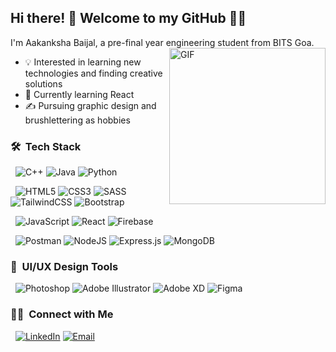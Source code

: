 ## Hi there! 👋 Welcome to my GitHub 👩‍💻

I'm Aakanksha Baijal, a pre-final year engineering student from BITS Goa.
<img align="right" alt="GIF" src="https://raw.githubusercontent.com/JoeyBling/JoeyBling/master/pic/pusheencode.gif" width="250px" />

- 💡 Interested in learning new technologies and finding creative solutions
- 🌱 Currently learning React
- ✍️ Pursuing graphic design and brushlettering as hobbies


<h3> 🛠 &nbsp;Tech Stack</h3>

&nbsp;
 ![C++](https://img.shields.io/badge/c++-%2300599C.svg?style=for-the-badge&logo=c%2B%2B&logoColor=white)
 ![Java](https://img.shields.io/badge/java-%23ED8B00.svg?style=for-the-badge&logo=java&logoColor=white)
 ![Python](https://img.shields.io/badge/python-3670A0?style=for-the-badge&logo=python&logoColor=ffdd54)
 
&nbsp;
 ![HTML5](https://img.shields.io/badge/html5-%23E34F26.svg?style=for-the-badge&logo=html5&logoColor=white)
 ![CSS3](https://img.shields.io/badge/css3-%231572B6.svg?style=for-the-badge&logo=css3&logoColor=white)
 ![SASS](https://img.shields.io/badge/SASS-hotpink.svg?style=for-the-badge&logo=SASS&logoColor=white)
 ![TailwindCSS](https://img.shields.io/badge/tailwindcss-%2338B2AC.svg?style=for-the-badge&logo=tailwind-css&logoColor=white)
 ![Bootstrap](https://img.shields.io/badge/bootstrap-%23563D7C.svg?style=for-the-badge&logo=bootstrap&logoColor=white)
 
 
 &nbsp;
 ![JavaScript](https://img.shields.io/badge/javascript-%23323330.svg?style=for-the-badge&logo=javascript&logoColor=%23F7DF1E) 
 ![React](https://img.shields.io/badge/react-%2320232a.svg?style=for-the-badge&logo=react&logoColor=%2361DAFB)
 ![Firebase](https://img.shields.io/badge/firebase-%23039BE5.svg?style=for-the-badge&logo=firebase)
 
&nbsp;
 ![Postman](https://img.shields.io/badge/Postman-FF6C37?style=for-the-badge&logo=postman&logoColor=white)
 ![NodeJS](https://img.shields.io/badge/node.js-6DA55F?style=for-the-badge&logo=node.js&logoColor=white)
 ![Express.js](https://img.shields.io/badge/express.js-%23404d59.svg?style=for-the-badge&logo=express&logoColor=%2361DAFB)
 ![MongoDB](https://img.shields.io/badge/MongoDB-%234ea94b.svg?style=for-the-badge&logo=mongodb&logoColor=white)  
 
<h3> 🎨 &nbsp;UI/UX Design Tools</h3>

  &nbsp; ![Photoshop](https://img.shields.io/badge/photoshop-%2331A8FF.svg?style=for-the-badge&logo=adobephotoshop&logoColor=white)
 ![Adobe Illustrator](https://img.shields.io/badge/illustrator-%23FF9A00.svg?style=for-the-badge&logo=adobeillustrator&logoColor=white)
 ![Adobe XD](https://img.shields.io/badge/Adobe%20XD-470137?style=for-the-badge&logo=Adobe%20XD&logoColor=#FF61F6)
 ![Figma](https://img.shields.io/badge/figma-%23F24E1E.svg?style=for-the-badge&logo=figma&logoColor=white)

<h3> 🤝🏻 &nbsp;Connect with Me </h3>
 &nbsp; <a href="https://www.linkedin.com/in/aakankshabaijal/"><img alt="LinkedIn" src="https://img.shields.io/badge/linkedin-%230077B5.svg?style=for-the-badge&logo=linkedin&logoColor=white"></a>
<a href="mailto:aakankshabaijal16@gmail.com"><img alt="Email" src="https://img.shields.io/badge/Gmail-D14836?style=for-the-badge&logo=gmail&logoColor=white"></a>

<!--  ![GeeksForGeeks](https://img.shields.io/badge/GeeksforGeeks-gray?style=for-the-badge&logo=geeksforgeeks&logoColor=35914c) -->


<!--
**aakankshabaijal/aakankshabaijal** is a ✨ _special_ ✨ repository because its `README.md` (this file) appears on your GitHub profile.

Here are some ideas to get you started:

- 🔭 I’m currently working on ...
- 🌱 I’m currently learning ...
- 👯 I’m looking to collaborate on ...
- 🤔 I’m looking for help with ...
- 💬 Ask me about ...
- 📫 How to reach me: ...
- 😄 Pronouns: ...
- ⚡ Fun fact: ...

Badges from: https://ileriayo.github.io/markdown-badges/
-->
